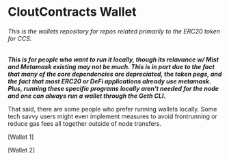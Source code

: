 # CloutContracts Wallet
###### This is the wallets repository for repos related primarily to the ERC20 token for CCS. 

***This is for people who want to run it locally, though its relavance w/ Mist and Metamask existing may not be much. This is in part due to the fact that many of the core dependencies are depreciated, the token pegs, and the fact that most ERC20 or DeFi applications already use metamask. Plus, running these specific programs locally aren't needed for the node and one can always run a wallet through the Geth CLI.***

That said, there are some people who prefer running wallets locally. Some tech savvy users might even implement measures to avoid frontrunning or reduce gas fees all together outside of node transfers.

[Wallet 1]

[Wallet 2]
